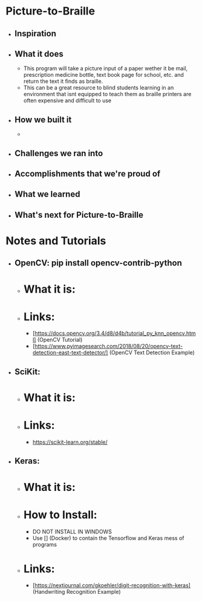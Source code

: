 # Picture-to-Braille

* ## Inspiration

* ## What it does
  * This program will take a picture input of a paper wether it be mail, prescription medicine bottle, text book page for school, etc. and return the text it finds as braille.
  * This can be a great resource to blind students learning in an environment that isnt equipped to teach them as braille printers are often expensive and difficult to use
* ## How we built it
  *  
* ## Challenges we ran into

* ## Accomplishments that we're proud of

* ## What we learned

* ## What's next for Picture-to-Braille

# Notes and Tutorials
* ## OpenCV:  pip install opencv-contrib-python
  * # What it is:
  * # Links:
    * [https://docs.opencv.org/3.4/d8/d4b/tutorial_py_knn_opencv.html] (OpenCV Tutorial)
    * [https://www.pyimagesearch.com/2018/08/20/opencv-text-detection-east-text-detector/] (OpenCV Text Detection Example)
* ## SciKit:
  * # What it is:
  * # Links:
    * https://scikit-learn.org/stable/
* ## Keras:
  * # What it is:
  * # How to Install:
    * DO NOT INSTALL IN WINDOWS
    * Use [] (Docker) to contain the Tensorflow and Keras mess of programs
  * # Links:
    * [https://nextjournal.com/gkoehler/digit-recognition-with-keras] (Handwriting Recognition Example)
